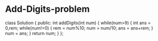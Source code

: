 # Add-Digits-problem
class Solution {
public:
    int addDigits(int num) {
        while(num>9)
        {
            int ans = 0,rem;
            while(num!=0)
            {
                rem = num%10;
                num = num/10;
                ans = ans+rem;
            }
            num = ans;
        }
        return num;
    }
};
